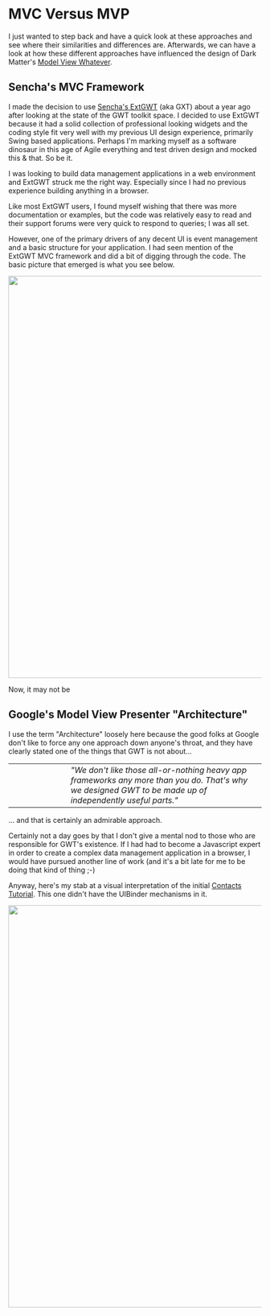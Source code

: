 

# MVC Versus MVP #

I just wanted to step back and have a quick look at these approaches and see where their similarities and differences are. Afterwards, we can have a look at how these different approaches have influenced the design of Dark Matter's [Model View Whatever](MVWOverview.md).

## Sencha's MVC Framework ##

I made the decision to use [Sencha's ExtGWT](http://www.sencha.com/products/extgwt/) (aka GXT) about a year ago after looking at the state of the GWT toolkit space. I decided to use ExtGWT because it had a solid collection of professional looking widgets and the coding style fit very well with my previous UI design experience, primarily Swing based applications. Perhaps I'm marking myself as a software dinosaur in this age of Agile everything and test driven design and mocked this & that. So be it.

I was looking to build data management applications in a web environment and ExtGWT struck me the right way. Especially since I had no previous experience building anything in a browser.

Like most ExtGWT users, I found myself wishing that there was more documentation or examples, but the code was relatively easy to read and their support forums were very quick to respond to queries; I was all set.

However, one of the primary drivers of any decent UI is event management and a basic structure for your application. I had seen mention of the ExtGWT MVC framework and did a bit of digging through the code. The basic picture that emerged is what you see below.

<img width='800' src='http://www.dark-matter-data.org/images/mvwGXTMVC.png' />

Now, it may not be

## Google's Model View Presenter "Architecture" ##

I use the term "Architecture" loosely here because the good folks at Google don't like to force any one approach down anyone's throat, and they have clearly stated one of the things that GWT is not about...
<table width='400'>
<tr>
<td width='100'> </td>
<td>
<i>"We don't like those all-or-nothing heavy app frameworks any more than you do. That's why we designed GWT to be made up of independently useful parts."</i>

</td>
</tr>
</table>
... and that is certainly an admirable approach.

Certainly not a day goes by that I don't give a mental nod to those who are responsible for GWT's existence. If I had had to become a Javascript expert in order to create a complex data management application in a browser, I would have pursued another line of work (and it's a bit late for me to be doing that kind of thing ;-)

Anyway, here's my stab at a visual interpretation of the initial [Contacts Tutorial](http://code.google.com/p/google-web-toolkit/downloads/detail?name=Tutorial-Contacts.zip&can=2&q=). This one didn't have the UIBinder mechanisms in it.



<img width='800' src='http://www.dark-matter-data.org/images/mvwGOOGMVP.png' />